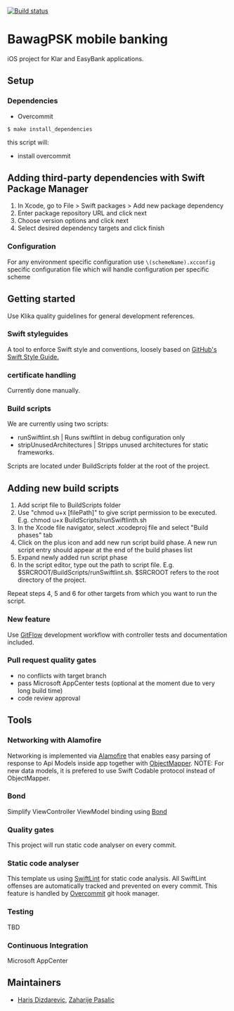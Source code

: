 [![Build status](https://build.appcenter.ms/v0.1/apps/dec0333b-e254-4bc9-a2ce-65237640e84a/branches/dev/badge)](https://appcenter.ms)

# BawagPSK mobile banking

iOS project for Klar and EasyBank   applications.

## Setup

### Dependencies

- Overcommit

```
$ make install_dependencies
```
this script will:

- install overcommit

## Adding third-party dependencies with Swift Package Manager
1. In Xcode, go to File > Swift packages > Add new package dependency
2. Enter package repository URL and click next
3. Choose version options and click next
4. Select desired dependency targets and click finish

### Configuration

For any environment specific configuration use `\(schemeName).xcconfig` specific configuration file which will handle configuration per specific scheme

## Getting started

Use Klika quality guidelines for general development references.

### Swift styleguides

A tool to enforce Swift style and conventions, loosely based on [GitHub's Swift Style Guide.](https://github.com/github/swift-style-guide)

### certificate handling
Currently done manually.

### Build scripts
We are currently using two scripts:
* runSwiftlint.sh | Runs swiftlint in debug configuration only
* stripUnusedArchitectures | Stripps unused architectures for static frameworks.

Scripts are located under BuildScripts folder at the root of the project.

## Adding new build scripts
1. Add script file to BuildScripts folder
2. Use "chmod u+x [filePath]" to give script permission to be executed. E.g. chmod u+x BuildScripts/runSwiftlinth.sh
3. In the Xcode file navigator, select .xcodeproj file and select "Build phases" tab
4. Click on the plus icon and add new run script build phase. A new run script entry should appear at the end of the build phases list
5. Expand newly added run script phase
6. In the script editor, type out the path to script file. E.g. $SRCROOT/BuildScripts/runSwiftlint.sh. $SRCROOT refers to the root directory of the project.

Repeat steps 4, 5 and 6 for other targets from which you want to run the script.

### New feature

Use [GitFlow](https://www.atlassian.com/git/tutorials/comparing-workflows/gitflow-workflow) development workflow with controller tests and documentation included.

### Pull request quality gates

- no conflicts with target branch
- pass Microsoft AppCenter tests (optional at the moment due to very long build time)
- code review approval

## Tools

### Networking with Alamofire
Networking is implemented via [Alamofire](https://github.com/Alamofire/Alamofire) that enables easy parsing of response to Api Models inside app together with  [ObjectMapper](https://github.com/Hearst-DD/ObjectMapper).
NOTE: For new data models, it is prefered to use Swift Codable protocol instead of ObjectMapper. 

### Bond
Simplify ViewController ViewModel binding using [Bond](https://github.com/DeclarativeHub/Bond)

### Quality gates

This project will run static code analyser on every commit.

### Static code analyser
This template us using [SwiftLint](https://github.com/realm/SwiftLint) for static code analysis. All SwiftLint offenses are automatically tracked and prevented on every commit. This feature is handled by [Overcommit](https://github.com/brigade/overcommit) git hook manager.

### Testing
TBD

### Continuous Integration
Microsoft AppCenter

## Maintainers

- [Haris Dizdarevic](https://github.com/haris-dizdarevic), [Zaharije Pasalic](https://github.com/zpasal)
